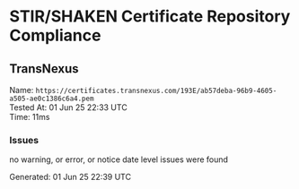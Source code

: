 # STIR/SHAKEN Certificate Repository Compliance

## TransNexus

Name: `https://certificates.transnexus.com/193E/ab57deba-96b9-4605-a505-ae0c1386c6a4.pem`\
Tested At: 01 Jun 25 22:33 UTC\
Time: 11ms

### Issues

no warning, or error, or notice date level issues were found

Generated: 01 Jun 25 22:39 UTC